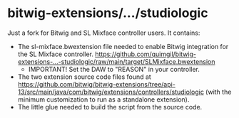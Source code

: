 # bitwig-extensions/.../studiologic

Just a fork for Bitwig and SL Mixface controller users. It contains:

* The sl-mixface.bwextension file needed to enable Bitwig integration for the SL Mixface controller. https://github.com/quimgil/bitwig-extensions-...-studiologic/raw/main/target/SLMixface.bwextension
  * IMPORTANT! Set the DAW to "REASON" in your controller.
* The two extension source code files found at https://github.com/bitwig/bitwig-extensions/tree/api-13/src/main/java/com/bitwig/extensions/controllers/studiologic (with the minimum customization to run as a standalone extension).
* The little glue needed to build the script from the source code.
